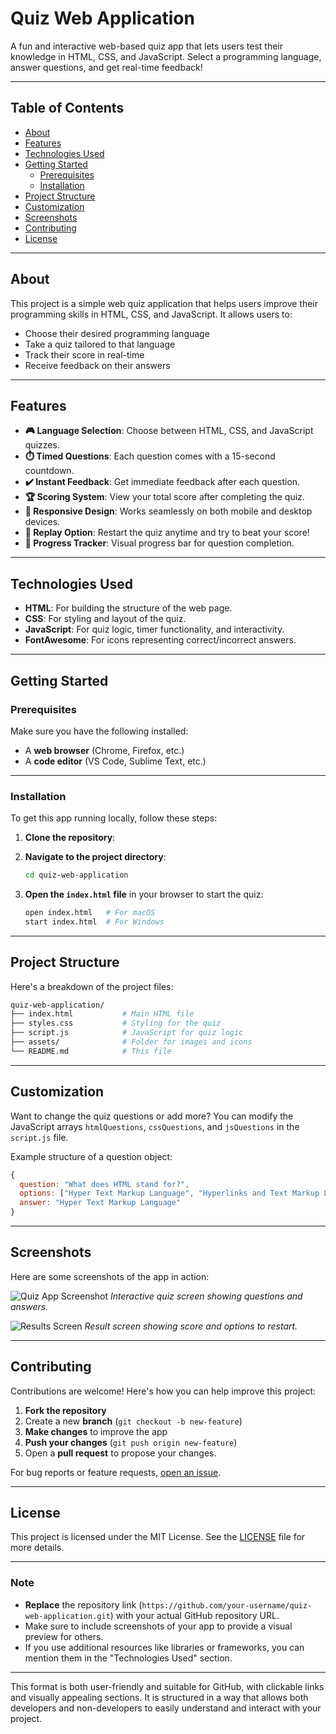 # Quiz Web Application

A fun and interactive web-based quiz app that lets users test their knowledge in HTML, CSS, and JavaScript. Select a programming language, answer questions, and get real-time feedback!

---

## Table of Contents
- [About](#about)
- [Features](#features)
- [Technologies Used](#technologies-used)
- [Getting Started](#getting-started)
  - [Prerequisites](#prerequisites)
  - [Installation](#installation)
- [Project Structure](#project-structure)
- [Customization](#customization)
- [Screenshots](#screenshots)
- [Contributing](#contributing)
- [License](#license)

---

## About

This project is a simple web quiz application that helps users improve their programming skills in HTML, CSS, and JavaScript. It allows users to:
- Choose their desired programming language
- Take a quiz tailored to that language
- Track their score in real-time
- Receive feedback on their answers

---

## Features

- **🎮 Language Selection**: Choose between HTML, CSS, and JavaScript quizzes.
- **⏱️ Timed Questions**: Each question comes with a 15-second countdown.
- **✔️ Instant Feedback**: Get immediate feedback after each question.
- **🏆 Scoring System**: View your total score after completing the quiz.
- **📱 Responsive Design**: Works seamlessly on both mobile and desktop devices.
- **🔄 Replay Option**: Restart the quiz anytime and try to beat your score!
- **🔢 Progress Tracker**: Visual progress bar for question completion.

---

## Technologies Used

- **HTML**: For building the structure of the web page.
- **CSS**: For styling and layout of the quiz.
- **JavaScript**: For quiz logic, timer functionality, and interactivity.
- **FontAwesome**: For icons representing correct/incorrect answers.

---

## Getting Started

### Prerequisites

Make sure you have the following installed:
- A **web browser** (Chrome, Firefox, etc.)
- A **code editor** (VS Code, Sublime Text, etc.)

---

### Installation

To get this app running locally, follow these steps:

1. **Clone the repository**:
2. **Navigate to the project directory**:

   ```bash
   cd quiz-web-application
   ```

3. **Open the `index.html` file** in your browser to start the quiz:

   ```bash
   open index.html   # For macOS
   start index.html  # For Windows
   ```

---

## Project Structure

Here's a breakdown of the project files:

```bash
quiz-web-application/
├── index.html           # Main HTML file
├── styles.css           # Styling for the quiz
├── script.js            # JavaScript for quiz logic
├── assets/              # Folder for images and icons
└── README.md            # This file
```

---

## Customization

Want to change the quiz questions or add more? You can modify the JavaScript arrays `htmlQuestions`, `cssQuestions`, and `jsQuestions` in the `script.js` file.

Example structure of a question object:
```javascript
{
  question: "What does HTML stand for?",
  options: ["Hyper Text Markup Language", "Hyperlinks and Text Markup Language", "Home Tool Markup Language"],
  answer: "Hyper Text Markup Language"
}
```

---

## Screenshots

Here are some screenshots of the app in action:

![Quiz App Screenshot]()
*Interactive quiz screen showing questions and answers.*

![Results Screen](assets/screenshot2.png)
*Result screen showing score and options to restart.*

---

## Contributing

Contributions are welcome! Here's how you can help improve this project:
1. **Fork the repository**
2. Create a new **branch** (`git checkout -b new-feature`)
3. **Make changes** to improve the app
4. **Push your changes** (`git push origin new-feature`)
5. Open a **pull request** to propose your changes.

For bug reports or feature requests, [open an issue](https://github.com/AfjalAura9/quiz-web-application/issues).

---

## License

This project is licensed under the MIT License. See the [LICENSE](LICENSE) file for more details.

---

### Note

- **Replace** the repository link (`https://github.com/your-username/quiz-web-application.git`) with your actual GitHub repository URL.
- Make sure to include screenshots of your app to provide a visual preview for others.
- If you use additional resources like libraries or frameworks, you can mention them in the "Technologies Used" section.

---

This format is both user-friendly and suitable for GitHub, with clickable links and visually appealing sections. It is structured in a way that allows both developers and non-developers to easily understand and interact with your project.
